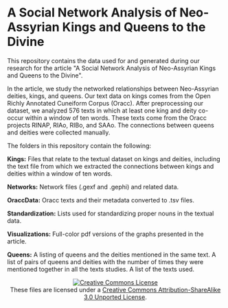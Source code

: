 # A Social Network Analysis of Neo-Assyrian Kings and Queens to the Divine

This repository contains the data used for and generated during our research for the article "A Social Network Analysis of Neo-Assyrian Kings and Queens to the Divine".

In the article, we study the networked relationships between Neo-Assyrian deities, kings, and queens. Our text data on kings comes from the Open Richly Annotated Cuneiform Corpus (Oracc). After preprocessing our dataset, we analyzed 576 texts in which at least one king and deity co-occur within a window of ten words. These texts come from the Oracc projects RINAP, RIAo, RIBo, and SAAo. The connections between queens and deities were collected manually.

The folders in this repository contain the following:

<b>Kings:</b> Files that relate to the textual dataset on kings and deities, including the text file from which we extracted the connections between kings and deities within a window of ten words.

<b>Networks:</b> Network files (.gexf and .gephi) and related data.

<b>OraccData:</b> Oracc texts and their metadata converted to .tsv files.

<b>Standardization:</b> Lists used for standardizing proper nouns in the textual data.

<b>Visualizations:</b> Full-color pdf versions of the graphs presented in the article.

<b>Queens:</b> A listing of queens and the deities mentioned in the same text. A list of pairs of queens and deities with the number of times they were mentioned together in all the texts studies. A list of the texts used.


<p align="center">
<a rel="license" href="http://creativecommons.org/licenses/by-sa/3.0/"><img alt="Creative Commons License" style="border-width:0" src="https://i.creativecommons.org/l/by-sa/3.0/88x31.png" /></a><br />These files are licensed under a <a rel="license" href="http://creativecommons.org/licenses/by-sa/3.0/">Creative Commons Attribution-ShareAlike 3.0 Unported License</a>.</p>
